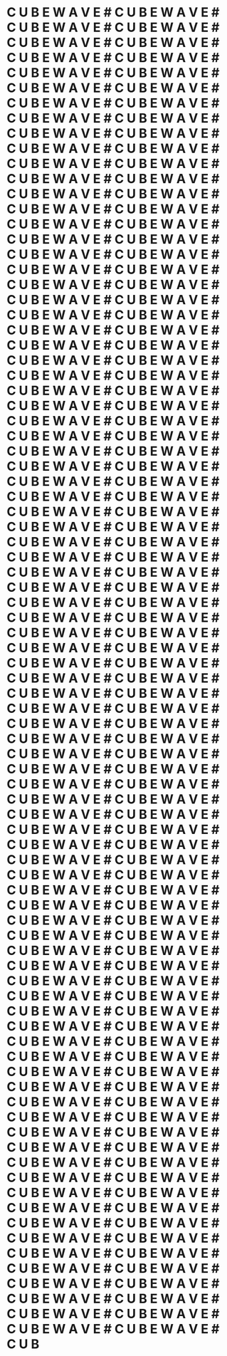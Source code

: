 # C U B E  W A V E # C U B E  W A V E # C U B E  W A V E # C U B E  W A V E # C U B E  W A V E # C U B E  W A V E # C U B E  W A V E # C U B E  W A V E # C U B E  W A V E # C U B E  W A V E # C U B E  W A V E # C U B E  W A V E # C U B E  W A V E # C U B E  W A V E # C U B E  W A V E # C U B E  W A V E # C U B E  W A V E # C U B E  W A V E # C U B E  W A V E # C U B E  W A V E # C U B E  W A V E # C U B E  W A V E # C U B E  W A V E # C U B E  W A V E # C U B E  W A V E # C U B E  W A V E # C U B E  W A V E # C U B E  W A V E # C U B E  W A V E # C U B E  W A V E # C U B E  W A V E # C U B E  W A V E # C U B E  W A V E # C U B E  W A V E # C U B E  W A V E # C U B E  W A V E # C U B E  W A V E # C U B E  W A V E # C U B E  W A V E # C U B E  W A V E # C U B E  W A V E # C U B E  W A V E # C U B E  W A V E # C U B E  W A V E # C U B E  W A V E # C U B E  W A V E # C U B E  W A V E # C U B E  W A V E # C U B E  W A V E # C U B E  W A V E # C U B E  W A V E # C U B E  W A V E # C U B E  W A V E # C U B E  W A V E # C U B E  W A V E # C U B E  W A V E # C U B E  W A V E # C U B E  W A V E # C U B E  W A V E # C U B E  W A V E # C U B E  W A V E # C U B E  W A V E # C U B E  W A V E # C U B E  W A V E # C U B E  W A V E # C U B E  W A V E # C U B E  W A V E # C U B E  W A V E # C U B E  W A V E # C U B E  W A V E # C U B E  W A V E # C U B E  W A V E # C U B E  W A V E # C U B E  W A V E # C U B E  W A V E # C U B E  W A V E # C U B E  W A V E # C U B E  W A V E # C U B E  W A V E # C U B E  W A V E # C U B E  W A V E # C U B E  W A V E # C U B E  W A V E # C U B E  W A V E # C U B E  W A V E # C U B E  W A V E # C U B E  W A V E # C U B E  W A V E # C U B E  W A V E # C U B E  W A V E # C U B E  W A V E # C U B E  W A V E # C U B E  W A V E # C U B E  W A V E # C U B E  W A V E # C U B E  W A V E # C U B E  W A V E # C U B E  W A V E # C U B E  W A V E # C U B E  W A V E # C U B E  W A V E # C U B E  W A V E # C U B E  W A V E # C U B E  W A V E # C U B E  W A V E # C U B E  W A V E # C U B E  W A V E # C U B E  W A V E # C U B E  W A V E # C U B E  W A V E # C U B E  W A V E # C U B E  W A V E # C U B E  W A V E # C U B E  W A V E # C U B E  W A V E # C U B E  W A V E # C U B E  W A V E # C U B E  W A V E # C U B E  W A V E # C U B E  W A V E # C U B E  W A V E # C U B E  W A V E # C U B E  W A V E # C U B E  W A V E # C U B E  W A V E # C U B E  W A V E # C U B E  W A V E # C U B E  W A V E # C U B E  W A V E # C U B E  W A V E # C U B E  W A V E # C U B E  W A V E # C U B E  W A V E # C U B E  W A V E # C U B E  W A V E # C U B E  W A V E # C U B E  W A V E # C U B E  W A V E # C U B E  W A V E # C U B E  W A V E # C U B E  W A V E # C U B E  W A V E # C U B E  W A V E # C U B E  W A V E # C U B E  W A V E # C U B E  W A V E # C U B E  W A V E # C U B E  W A V E # C U B E  W A V E # C U B E  W A V E # C U B E  W A V E # C U B E  W A V E # C U B E  W A V E # C U B E  W A V E # C U B E  W A V E # C U B E  W A V E # C U B E  W A V E # C U B E  W A V E # C U B E  W A V E # C U B E  W A V E # C U B E  W A V E # C U B E  W A V E # C U B E  W A V E # C U B E  W A V E # C U B E  W A V E # C U B E  W A V E # C U B E  W A V E # C U B E  W A V E # C U B E  W A V E # C U B E  W A V E # C U B E  W A V E # C U B E  W A V E # C U B E  W A V E # C U B E  W A V E # C U B E  W A V E # C U B E  W A V E # C U B 
 
